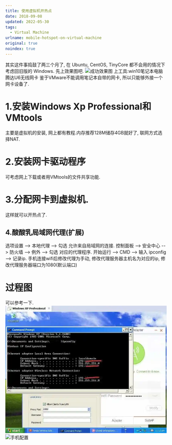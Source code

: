 ```yaml
---
title: 使用虚拟机开热点
date: 2018-09-08
updated: 2022-05-30
tags: 
  - Virtual Machine
urlname: mobile-hotspot-on-virtual-machine
original: true
noindex: true
---
```

其实这件事捣鼓了两三个月了, 在 Ubuntu, CentOS, TinyCore 都不会用的情况下考虑回旧版的 Windows. <!--more-->
先上效果图吧. 
![成功效果图](/picture/20180908-2.jpg)
上工具:win10笔记本电脑 腾达U6无线网卡
鉴于VMware不能调用笔记本自带的网卡, 所以只能够外接一个网卡设备了.
# 1.安装Windows Xp Professional和VMtools
主要是虚拟机的安装, 网上都有教程.内存推荐128M储存4GB就好了, 联网方式选择NAT.
# 2.安装网卡驱动程序
可考虑网上下载或者用VMtools的文件共享功能.
# 3.分配网卡到虚拟机.
这样就可以开热点了.
## 4.酸酸乳局域网代理(扩展)
选项设置 --> 本地代理 --> 勾选 允许来自局域网的连接.
控制面板 --> 安全中心 --> 防火墙 --> 例外 --> 勾选 对应的代理程序.
开始运行 --> CMD --> 输入 ipconfig  --> 记录ip.
手机连接wifi后修改代理为手动, 修改代理服务器主机名为对应的ip, 修改代理服务器端口为1080(默认端口)
# 过程图
可以参考一下.
![虚拟机配置](/picture/20180908-0.webp)
![手机配置](/picture/20180908-1.jpg)